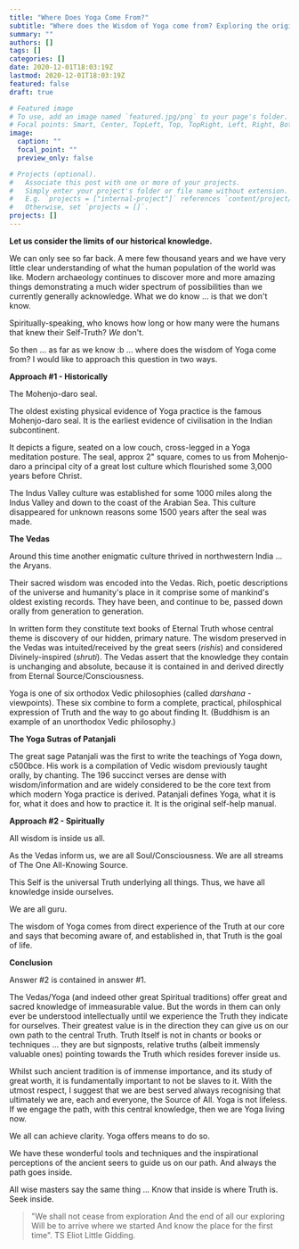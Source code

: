 ```yaml
---
title: "Where Does Yoga Come From?"
subtitle: "Where does the Wisdom of Yoga come from? Exploring the origins, Earthly and otherwise, of the Yoga path."
summary: ""
authors: []
tags: []
categories: []
date: 2020-12-01T18:03:19Z
lastmod: 2020-12-01T18:03:19Z
featured: false
draft: true

# Featured image
# To use, add an image named `featured.jpg/png` to your page's folder.
# Focal points: Smart, Center, TopLeft, Top, TopRight, Left, Right, BottomLeft, Bottom, BottomRight.
image:
  caption: ""
  focal_point: ""
  preview_only: false

# Projects (optional).
#   Associate this post with one or more of your projects.
#   Simply enter your project's folder or file name without extension.
#   E.g. `projects = ["internal-project"]` references `content/project/deep-learning/index.md`.
#   Otherwise, set `projects = []`.
projects: []
---
```

**Let us consider the limits of our historical knowledge.**

We can only see so far back.
A mere few thousand years and we have very little clear understanding of what the human population of the world was like.
Modern archaeology continues to discover more and more amazing things demonstrating a much wider spectrum of possibilities than we currently generally acknowledge.
What we do know ... is that we don't know.

Spiritually-speaking, who knows how long or how many were the humans that knew their Self-Truth?
*We* don't.

So then ... as far as we know :b  ... where does the wisdom of Yoga come from?
I would like to approach this question in two ways.

**Approach #1 - Historically**

The Mohenjo-daro seal.

The oldest existing physical evidence of Yoga practice is the famous Mohenjo-daro seal.
It is the earliest evidence of civilisation in the Indian subcontinent.

It depicts a figure, seated on a low couch, cross-legged in a Yoga meditation posture.
The seal, approx 2" square, comes to us from Mohenjo-daro a principal city of a great lost culture which flourished some 3,000 years before Christ.

The Indus Valley culture was established for some 1000 miles along the Indus Valley and down to the coast of the Arabian Sea.
This culture disappeared for unknown reasons some 1500 years after the seal was made.

**The Vedas**

Around this time another enigmatic culture thrived in northwestern India ... the Aryans.

Their sacred wisdom was encoded into the Vedas.
Rich, poetic descriptions of the universe and humanity's place in it comprise some of mankind's oldest existing records.
They have been, and continue to be, passed down orally from generation to generation.

In written form they constitute text books of Eternal Truth whose central theme is discovery of our hidden, primary nature.
The wisdom preserved in the Vedas was intuited/received by the great seers (<em>rishis</em>) and considered Divinely-inspired (<em>shruti</em>).
The Vedas assert that the knowledge they contain is unchanging and absolute, because it is contained in and derived directly from Eternal Source/Consciousness.

Yoga is one of six orthodox Vedic philosophies (called <em>darshana</em> - viewpoints).
These six combine to form a complete, practical, philosphical expression of Truth and the way to go about finding It.
(Buddhism is an example of an unorthodox Vedic philosophy.)

**The Yoga Sutras of Patanjali**

The great sage Patanjali was the first to write the teachings of Yoga down, c500bce.
His work is a compilation of Vedic wisdom previously taught orally, by chanting.
The 196 succinct verses are dense with wisdom/information and are widely considered to be the core text from which modern Yoga practice is derived.
Patanjali defines Yoga, what it is for, what it does and how to practice it.
It is the original self-help manual.

**Approach #2 - Spiritually**

All wisdom is inside us all.

As the Vedas inform us, we are all Soul/Consciousness.
We are all streams of The One All-Knowing Source.

This Self is the universal Truth underlying all things.
Thus, we have all knowledge inside ourselves.

We are all guru.

The wisdom of Yoga comes from direct experience of the Truth at our core and says that becoming aware of, and established in, that Truth is the goal of life.

**Conclusion**

Answer #2 is contained in answer #1.

The Vedas/Yoga (and indeed other great Spiritual traditions) offer great and sacred knowledge of immeasurable value.
But the words in them can only ever be understood intellectually until we experience the Truth they indicate for ourselves.
Their greatest value is in the direction they can give us on our own path to the central Truth.
Truth Itself is not in chants or books or techniques ... they are but signposts, relative truths (albeit immensly valuable ones) pointing towards the Truth which resides forever inside us.

Whilst such ancient tradition is of immense importance, and its study of great worth, it is fundamentally important to not be slaves to it.
With the utmost respect, I suggest that we are best served always recognising that ultimately we are, each and everyone, the Source of All.
Yoga is not lifeless.
If we engage the path, with this central knowledge, then we are Yoga living now.

We all can achieve clarity.
Yoga offers means to do so.

We have these wonderful tools and techniques and the inspirational perceptions of the ancient seers to guide us on our path.
And always the path goes inside.

All wise masters say the same thing ...
Know that inside is where Truth is.
Seek inside.

> "We shall not cease from exploration
> And the end of all our exploring
> Will be to arrive where we started
> And know the place for the first time".
> TS Eliot Little Gidding.
